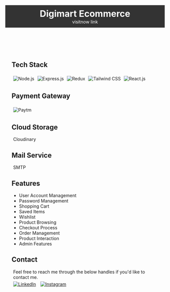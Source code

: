 <header style="background-color: #333; color: white; padding: 10px;">
    <h1 style="margin: 0;">Digimart Ecommerce</h1>
    <a href="#" style="color: white; text-decoration: none;">visitnow link</a>
</header>
<div class="container" style="padding: 20px;">
    <h2>Tech Stack</h2>
    <div class="tech-stack" style="display: flex; flex-wrap: wrap;">
        <img src="nodejs_logo.png" alt="Node.js" style="margin: 5px;">
        <img src="express_logo.png" alt="Express.js" style="margin: 5px;">
        <img src="redux_logo.png" alt="Redux" style="margin: 5px;">
        <img src="tailwind_logo.png" alt="Tailwind CSS" style="margin: 5px;">
        <img src="react_logo.png" alt="React.js" style="margin: 5px;">
    </div>
    <h2>Payment Gateway</h2>
    <div class="payment-gateway">
        <img src="paytm_logo.png" alt="Paytm" style="margin: 5px;">
    </div>
    <h2>Cloud Storage</h2>
    <p style="margin: 5px;">Cloudinary</p>
    <h2>Mail Service</h2>
    <p style="margin: 5px;">SMTP</p>
    <h2>Features</h2>
    <div class="features">
        <ul>
            <li>User Account Management</li>
            <li>Password Management</li>
            <li>Shopping Cart</li>
            <li>Saved Items</li>
            <li>Wishlist</li>
            <li>Product Browsing</li>
            <li>Checkout Process</li>
            <li>Order Management</li>
            <li>Product Interaction</li>
            <li>Admin Features</li>
        </ul>
    </div>
    <h2>Contact</h2>
    <p style="margin: 5px;">Feel free to reach me through the below handles if you'd like to contact me.</p>
    <div class="contact">
        <a href="#" style="margin: 5px;"><img src="linkedin_logo.png" alt="LinkedIn"></a>
        <a href="#" style="margin: 5px;"><img src="instagram_logo.png" alt="Instagram"></a>
    </div>
</div>

